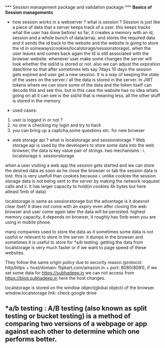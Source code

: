 *** Session management package and validation package ***
**Basics of Session managements**
- how session works in a webserver ?  what is session ?
Session is just like a piece of data that a server keeps track of a user. this keeps tracks what the user has done before/ so far, it creates a memory with an id, session and a whole bunch of data/array. and stores the required data and it sends the id back to the website and the website is going to store the id in someways(cookies/localstorage/sessionstorage). when the user leaves and comes back again the Id is still associated with the browser website. whenever user make some changes the server will look whether the sid/id is stored or not. also we can adjust the expiration date/time so that after sometimes lets say 7days 10 days the session gets expired and user get a new session. It is a way of keeping the state of the users on the server./ all the data is stored in the server.
 In JWT tokens where we can store some of the data and the token itself can decode this and see this. but in this case the website has no idea whats going on all it can see is the sid/id that is meaning less. all the other stuff is stored in the memory. 

- used cases:
1. user is logged in or not ?
2. no one is checking my login and try to hack
3. you can bring up a captcha,some questions etc. for new browser 

- web storage api ? what is localstorage and sessionstorage ?
Web storage api is used by the developers to store some data into the web browser, the data is key value pair of strings.
two mechanisms : 
i. localstorage
ii. sessionstorage

when a user visiting a web app the session gets started and we can store the desired data as soon as he close the browser or tab the session data is lost. this is very usefull than cookies because i. unlike cookies the session storage data is not being sent to the server by making the network reqquest calls and ii. it has larger capacity to hold(in cookies 4k bytes but here atleast 5mb of data)

localstorage is same as sessionstorage but the advantage is it doesnot clear itsef/ it does not come with an expiry even after closing the web browser and user come again later the data will be persisted. highest memory capacity, it depends on browser, it roughly has 5mb even you are using in mobile phone.

many companies used to store the data as it sometimes some data is not useful or relevant to store in the server. it dumps in the browser and sometimes it is useful to store for *a/b testing. getting the data from localstorage is very much faster or if we want to page speed of these websites.

They follow the same origin policy due to security reason.(protocol: http/https + host/domain: flipkart.com/amazon.in + port: 8080/8081), if we set some data for https://subhadeep.in we can not access from https://blog.subhadeep.in here the host changes.

localstorage is stored on the window object(global object) of the browser. window.localstorage
link: check google drive

*a/b testing : A/B testing (also known as split testing or bucket testing) is a method of comparing two versions of a webpage or app against each other to determine which one performs better.
------------------------------------------------------------------------------------------------






